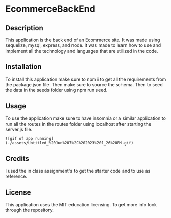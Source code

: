 # EcommerceBackEnd

## Description

This application is the back end of an Ecommerce site. It was made using sequelize, mysql, express, and node. It was made to learn how to use and implement all the technology and languages that are utilized in the code. 


## Installation

To install this application make sure to npm i to get all the requirements from the package.json file. Then make sure to source the schema. Then to seed the data in the seeds folder using npm run seed.

## Usage

To use the application make sure to have insomnia or a similar application to run all the routes in the routes folder using localhost after starting the server.js file. 

    
    ![gif of app running](./assets/Untitled_%20Jun%207%2C%202023%201_26%20PM.gif)


## Credits

I used the in class assignment's to get the starter code and to use as reference. 

## License

This application uses the MIT education licensing. To get more info look through the repository. 

